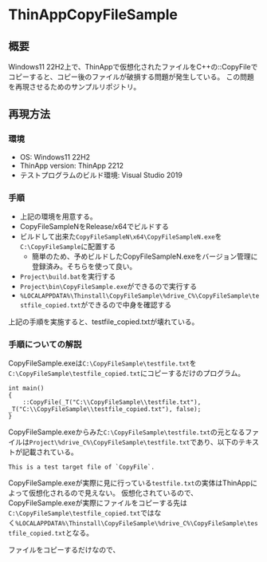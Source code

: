# ThinAppCopyFileSample

## 概要

Windows11 22H2上で、ThinAppで仮想化されたファイルをC++の::CopyFileでコピーすると、コピー後のファイルが破損する問題が発生している。
この問題を再現させるためのサンプルリポジトリ。

## 再現方法


### 環境

* OS: Windows11 22H2
* ThinApp version: ThinApp 2212
* テストプログラムのビルド環境: Visual Studio 2019

### 手順

* 上記の環境を用意する。
* CopyFileSampleNをRelease/x64でビルドする
* ビルドして出来た`CopyFileSampleN\x64\CopyFileSampleN.exe`を`C:\CopyFileSample`に配置する
  * 簡単のため、予めビルドしたCopyFileSampleN.exeをバージョン管理に登録済み。そちらを使って良い。
* `Project\build.bat`を実行する
* `Project\bin\CopyFileSample.exe`ができるので実行する
* `%LOCALAPPDATA%\Thinstall\CopyFileSample\%drive_C%\CopyFileSample\testfile_copied.txt`ができるので中身を確認する

上記の手順を実施すると、testfile_copied.txtが壊れている。

### 手順についての解説

CopyFileSample.exeは`C:\CopyFileSample\testfile.txt`を`C:\CopyFileSample\testfile_copied.txt`にコピーするだけのプログラム。

```
int main()
{
    ::CopyFile(_T("C:\\CopyFileSample\\testfile.txt"), _T("C:\\CopyFileSample\\testfile_copied.txt"), false);
}
```

CopyFileSample.exeからみた`C:\CopyFileSample\testfile.txt`の元となるファイルは`Project\%drive_C%\CopyFileSample\testfile.txt`であり、以下のテキストが記載されている。

```
This is a test target file of `CopyFile`.
```

CopyFileSample.exeが実際に見に行っている`testfile.txt`の実体はThinAppによって仮想化されるので見えない。
仮想化されているので、CopyFileSample.exeが実際にファイルをコピーする先は`C:\CopyFileSample\testfile_copied.txt`ではなく`%LOCALAPPDATA%\Thinstall\CopyFileSample\%drive_C%\CopyFileSample\testfile_copied.txt`となる。

ファイルをコピーするだけなので、